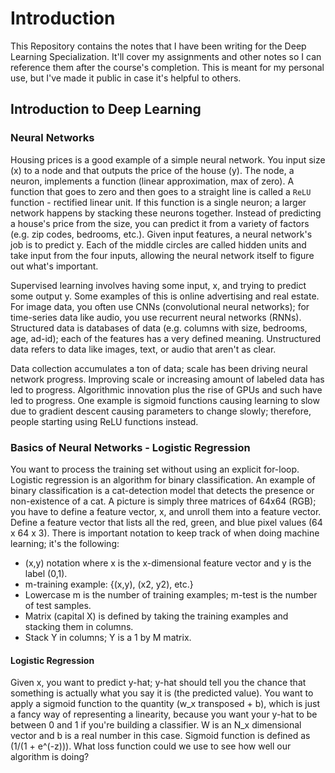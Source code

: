 # Introduction

This Repository contains the notes that I have been writing for the Deep Learning Specialization. It'll cover my assignments and other notes so I can reference them after the course's completion. This is meant for my personal use, but I've made it public in case it's helpful to others. 

## Introduction to Deep Learning

### Neural Networks
Housing prices is a good example of a simple neural network. You input size (x) to a node and that outputs the price of the house (y). The node, a neuron, implements a function (linear approximation, max of zero). A function that goes to zero and then goes to a straight line is called a `ReLU` function - rectified linear unit. If this function is a single neuron; a larger network happens by stacking these neurons together. Instead of predicting a house's price from the size, you can predict it from a variety of factors (e.g. zip codes, bedrooms, etc.). Given input features, a neural network's job is to predict y. Each of the middle circles are called hidden units and take input from the four inputs, allowing the neural network itself to figure out what's important. 

Supervised learning involves having some input, x, and trying to predict some output y. Some examples of this is online advertising and real estate. For image data, you often use CNNs (convolutional neural networks); for time-series data like audio, you use recurrent neural networks (RNNs). Structured data is databases of data (e.g. columns with size, bedrooms, age, ad-id); each of the features has a very defined meaning. Unstructured data refers to data like images, text, or audio that aren't as clear. 

Data collection accumulates a ton of data; scale has been driving neural network progress. Improving scale or increasing amount of labeled data has led to progress. Algorithmic innovation plus the rise of GPUs and such have led to progress. One example is sigmoid functions causing learning to slow due to gradient descent causing parameters to change slowly; therefore, people starting using ReLU functions instead. 

### Basics of Neural Networks - Logistic Regression
You want to process the training set without using an explicit for-loop. Logistic regression is an algorithm for binary classification. An example of binary classification is a cat-detection model that detects the presence or non-existence of a cat. A picture is simply three matrices of 64x64 (RGB); you have to define a feature vector, x, and unroll them into a feature vector. Define a feature vector that lists all the red, green, and blue pixel values (64 x 64 x 3). There is important notation to keep track of when doing machine learning; it's the following:
- (x,y) notation where x is the x-dimensional feature vector and y is the label (0,1). 
- m-training example: {(x,y), (x2, y2), etc.}
- Lowercase m is the number of training examples; m-test is the number of test samples. 
- Matrix (capital X) is defined by taking the training examples and stacking them in columns. 
- Stack Y in columns; Y is a 1 by M matrix. 

#### Logistic Regression
Given x, you want to predict y-hat; y-hat should tell you the chance that something is actually what you say it is (the predicted value). You want to apply a sigmoid function to the quantity (w_x transposed + b), which is just a fancy way of representing a linearity, because you want your y-hat to be between 0 and 1 if you're building a classifier. W is an N_x dimensional vector and b is a real number in this case. Sigmoid function is defined as (1/(1 + e^(-z))). What loss function could we use to see how well our algorithm is doing?


